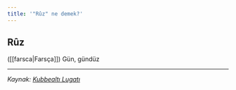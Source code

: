 ```yaml
---
title: '"Rûz" ne demek?'
---
```


## Rûz
([[farsca|Farsça]]) Gün, gündüz

---
*Kaynak: [Kubbealtı Lugatı](https://lugatim.com/s/ruz)*